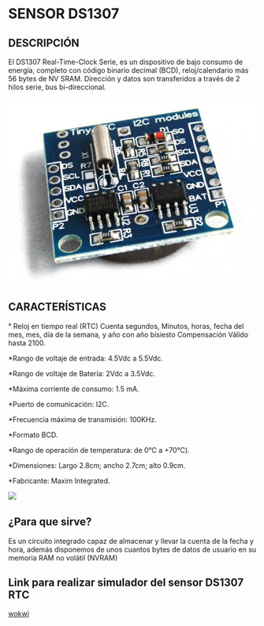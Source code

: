 

# SENSOR DS1307

## DESCRIPCIÓN
El DS1307 Real-Time-Clock Serie, es un dispositivo de bajo consumo de energía,
completo con código binario decimal (BCD), reloj/calendario más 56 bytes de NV SRAM.
Dirección y datos son transferidos a través de 2 hilos serie, bus bi-direccional.

![DS1307](https://github.com/tectijuana/git-fundamentos-JoseAPulido/blob/main/Modulo-RTC-DS1307-CON-MEMORIA-32K-ARTC1307-imagen-1.jpg)

## CARACTERÍSTICAS
° Reloj en tiempo real (RTC) Cuenta segundos, Minutos, horas, fecha del mes, mes, día
de la semana, y año con año bisiesto Compensación Válido hasta 2100.


*Rango de voltaje de entrada: 4.5Vdc a 5.5Vdc.

*Rango de voltaje de Batería: 2Vdc a 3.5Vdc.

*Máxima corriente de consumo: 1.5 mA.

*Puerto de comunicación: I2C.

*Frecuencia máxima de transmisión: 100KHz.

*Formato BCD.

*Rango de operación de temperatura: de 0℃ a +70℃).

*Dimensiones: Largo 2.8cm; ancho 2.7cm; alto 0.9cm.

*Fabricante: Maxim Integrated.

![](https://github.com/tectijuana/git-fundamentos-JoseAPulido/blob/main/circuito.png)

## ¿Para que sirve?
Es un circuito integrado capaz de almacenar y llevar la cuenta de la fecha y hora, 
además disponemos de unos cuantos bytes de datos de usuario en su memoria RAM no volátil (NVRAM)

## Link para realizar simulador del sensor DS1307 RTC

[wokwi](https://wokwi.com/projects/359738889124050945)
